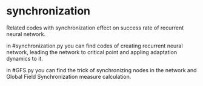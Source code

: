 # synchronization
Related codes with synchronization effect on success rate of recurrent neural network.

in #synchronization.py you can find codes of creating recurrent neural network, leading the network to critical point and appling adaptation dynamics to it.

in #GFS.py you can find the trick of synchronizing nodes in the network and Global Field Synchronization measure calculation.
